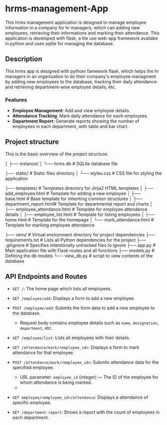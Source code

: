 # hrms-management-App

This hrms management application is designed to manage employee information in a company for hr managers, which can adding new employees, retrieving their informations and marking their attendance. This application is developed with flask, a lite use web-app framework availabe in python and uses sqlite for managing the database.

##  Description

This hrms app is designed with pythom famework flask, which helps the hr managers in an organization to do their company's employee managment by adding new employees to the database, tracking their daily attendance and retrieving department-wise employee details, etc.

### Features

- **Employee Management**: Add and view employee details.
- **Attendance Tracking**: Mark daily attendance for each employees.
- **Department Report**: Generate reports showing the number of employees in each department, with table and bar chart.

## Project structure

This is the basic overview of the project structure:

│
├── instance/
│ └── hrms.db # SQLite database file

├── static/ # Static files directory
│ └── styles.css # CSS file for styling the application

├── templates/ # Templates directory for Jinja2 HTML templates
│ ├── add_employee.html # Template for adding a new employee
│ ├── base.html # Base template for inheriting common structures
│ ├── department_report.html# Template for departmental report and charts
│ ├── employee_attendance.html # Template for employee attendance details
│ ├── employee_list.html # Template for listing employees
│ ├── home.html # Template for the homepage
│ └── mark_attendance.html # Template for marking employee attendance

├── venv/ # Virtual environment directory for project dependencies
├── requirements.txt # Lists all Python dependencies for the project
├── .gitignore # Specifies intentionally untracked files to ignore
├── app.py # Main application file with Flask routes and all functions
├── models.py # Defining the db models
└── view_db.py # script to view contents of the database

## API Endpoints and Routes

- `GET /`: The home page which lists all employees.

- `GET /employee/add`: Displays a form to add a new employee.

- `POST /employee/add`: Submits the form data to add a new employee to the database.
  - Request body contains employee details such as `name`, `designation`, `department`, etc.

- `GET /employee/list`: Lists all employees with their details.
 - `GET /attendance/mark/<employee_id>`: Displays a form to mark attendance for that employee.

- `POST /attendance/mark/<employee_id>`: Submits attendance data for the specified employee.
  - URL parameter: `employee_id` (integer) — The ID of the employee for whom attendance is being marked.
  - 
- `GET employee/<employee_id>/attendance`: Displays a attendance of specific employee.

- `GET /department-report`: Shows a report with the count of employees in each department.
  
